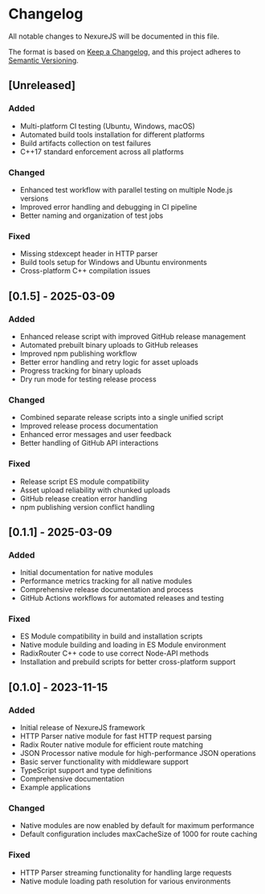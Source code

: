 # Changelog

All notable changes to NexureJS will be documented in this file.

The format is based on [Keep a Changelog](https://keepachangelog.com/en/1.0.0/),
and this project adheres to [Semantic Versioning](https://semver.org/spec/v2.0.0.html).

## [Unreleased]

### Added
- Multi-platform CI testing (Ubuntu, Windows, macOS)
- Automated build tools installation for different platforms
- Build artifacts collection on test failures
- C++17 standard enforcement across all platforms

### Changed
- Enhanced test workflow with parallel testing on multiple Node.js versions
- Improved error handling and debugging in CI pipeline
- Better naming and organization of test jobs

### Fixed
- Missing stdexcept header in HTTP parser
- Build tools setup for Windows and Ubuntu environments
- Cross-platform C++ compilation issues

## [0.1.5] - 2025-03-09

### Added

- Enhanced release script with improved GitHub release management
- Automated prebuilt binary uploads to GitHub releases
- Improved npm publishing workflow
- Better error handling and retry logic for asset uploads
- Progress tracking for binary uploads
- Dry run mode for testing release process

### Changed

- Combined separate release scripts into a single unified script
- Improved release process documentation
- Enhanced error messages and user feedback
- Better handling of GitHub API interactions

### Fixed

- Release script ES module compatibility
- Asset upload reliability with chunked uploads
- GitHub release creation error handling
- npm publishing version conflict handling

## [0.1.1] - 2025-03-09

### Added

- Initial documentation for native modules
- Performance metrics tracking for all native modules
- Comprehensive release documentation and process
- GitHub Actions workflows for automated releases and testing

### Fixed

- ES Module compatibility in build and installation scripts
- Native module building and loading in ES Module environment
- RadixRouter C++ code to use correct Node-API methods
- Installation and prebuild scripts for better cross-platform support

## [0.1.0] - 2023-11-15

### Added

- Initial release of NexureJS framework
- HTTP Parser native module for fast HTTP request parsing
- Radix Router native module for efficient route matching
- JSON Processor native module for high-performance JSON operations
- Basic server functionality with middleware support
- TypeScript support and type definitions
- Comprehensive documentation
- Example applications

### Changed

- Native modules are now enabled by default for maximum performance
- Default configuration includes maxCacheSize of 1000 for route caching

### Fixed

- HTTP Parser streaming functionality for handling large requests
- Native module loading path resolution for various environments
